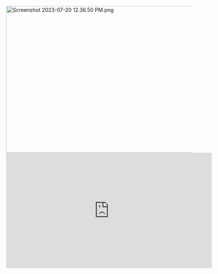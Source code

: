 <img src="https://github.com/zephyrBlogerOfficial/site-official/assets/138673777/23e29259-41eb-4bf4-96f1-a82cf59c1321" alt="Screenshot 2023-07-20 12.36.50 PM.png" height="400" width="1000"/>
<iframe width="560" height="315" src="https://www.youtube.com/embed/iCEAkxys_c8" title="YouTube video player" frameborder="0" allow="accelerometer; autoplay; clipboard-write; encrypted-media; gyroscope; picture-in-picture; web-share" allowfullscreen></iframe>
